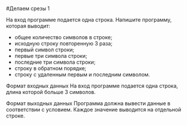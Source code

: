 #Делаем срезы 1

На вход программе подается одна строка. Напишите программу, которая выводит:
- общее количество символов в строке;
- исходную строку повторенную 3 раза;
- первый символ строки;
- первые три символа строки;
- последние три символа строки;
- строку в обратном порядке;
- строку с удаленным первым и последним символом.

Формат входных данных
На вход программе подается одна строка, длина которой больше 3 символов.

Формат выходных данных
Программа должна вывести данные в соответствии с условием. Каждое значение выводится на отдельной строке.